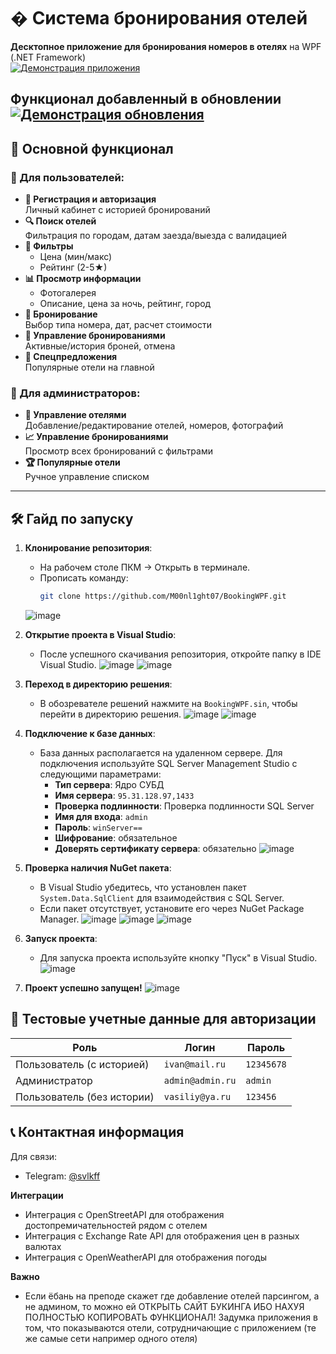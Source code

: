 # �️ Система бронирования отелей

**Десктопное приложение для бронирования номеров в отелях** на WPF (.NET Framework)  
[![Демонстрация приложения](https://img.youtube.com/vi/S_lwXfzxfXc/0.jpg)](https://youtu.be/S_lwXfzxfXc)

**Функционал добавленный в обновлении**
[![Демонстрация обновления](https://img.youtube.com/vi/VeZ8I2c3MCc/0.jpg)](https://youtu.be/VeZ8I2c3MCc)
---

## 🚀 Основной функционал

### 👤 Для пользователей:
- **🔐 Регистрация и авторизация**  
  Личный кабинет с историей бронирований
- **🔍 Поиск отелей**  
  Фильтрация по городам, датам заезда/выезда с валидацией
- **🎯 Фильтры**  
  - Цена (мин/макс)
  - Рейтинг (2-5★)
- **📊 Просмотр информации**  
  - Фотогалерея
  - Описание, цена за ночь, рейтинг, город
- **📅 Бронирование**  
  Выбор типа номера, дат, расчет стоимости
- **📌 Управление бронированиями**  
  Активные/история броней, отмена
- **🎁 Спецпредложения**  
  Популярные отели на главной

### 👑 Для администраторов:
- **🏨 Управление отелями**  
  Добавление/редактирование отелей, номеров, фотографий
- **📈 Управление бронированиями**  
  Просмотр всех бронирований с фильтрами
- **🏆 Популярные отели**  
  Ручное управление списком

---

## 🛠️ Гайд по запуску

1. **Клонирование репозитория**:
   - На рабочем столе ПКМ → Открыть в терминале.
   - Прописать команду:
     ```bash
     git clone https://github.com/M00nl1ght07/BookingWPF.git
     ```
   ![image](https://github.com/user-attachments/assets/0794e966-4e06-43b2-8111-d6e0e44a68bd)

2. **Открытие проекта в Visual Studio**:
   - После успешного скачивания репозитория, откройте папку в IDE Visual Studio.
   ![image](https://github.com/user-attachments/assets/edad64b2-14bc-49df-aa98-11ccefbcb94e)
   ![image](https://github.com/user-attachments/assets/4bebab10-d2c1-460e-b8eb-f1ea52a21d1c)

3. **Переход в директорию решения**:
   - В обозревателе решений нажмите на `BookingWPF.sin`, чтобы перейти в директорию решения.
   ![image](https://github.com/user-attachments/assets/c02dc7cb-e841-4fe1-a023-840692b9d59e)
   ![image](https://github.com/user-attachments/assets/2447ef65-2bcb-4a68-a970-a0ab295f312e)

4. **Подключение к базе данных**:
   - База данных располагается на удаленном сервере. Для подключения используйте SQL Server Management Studio с следующими параметрами:
     - **Тип сервера**: Ядро СУБД
     - **Имя сервера**: `95.31.128.97,1433`
     - **Проверка подлинности**: Проверка подлинности SQL Server
     - **Имя для входа**: `admin`
     - **Пароль**: `winServer==`
     - **Шифрование**: обязательное
     - **Доверять сертификату сервера**: обязательно
   ![image](https://github.com/user-attachments/assets/c657ee6b-e987-4bed-b038-cb10bf92c5a8)

5. **Проверка наличия NuGet пакета**:
   - В Visual Studio убедитесь, что установлен пакет `System.Data.SqlClient` для взаимодействия с SQL Server.
   - Если пакет отсутствует, установите его через NuGet Package Manager.
   ![image](https://github.com/user-attachments/assets/67fda4c4-e7b6-418a-9f2d-3556c3161eef)
   ![image](https://github.com/user-attachments/assets/8cb60b79-4342-4c2d-b8c0-44aac732f65d)
   ![image](https://github.com/user-attachments/assets/0cd6cbd7-4624-4b3e-be56-cf088f3228b2)

6. **Запуск проекта**:
   - Для запуска проекта используйте кнопку "Пуск" в Visual Studio.
   ![image](https://github.com/user-attachments/assets/bef878fd-0392-449e-998a-4de874996279)

7. **Проект успешно запущен!**
   ![image](https://github.com/user-attachments/assets/999e13be-839b-492c-bdfe-309620d902bb)
   
## 🔑 Тестовые учетные данные для авторизации

| Роль                       | Логин           | Пароль    |
|----------------------------|-----------------|-----------|
| Пользователь (с историей)  | `ivan@mail.ru`  | `12345678`|
| Администратор              | `admin@admin.ru`| `admin`   |
| Пользователь (без истории) | `vasiliy@ya.ru` | `123456`  |

## 📞 Контактная информация
Для связи:  
- Telegram: [@svlkff](https://t.me/svlkff)

**Интеграции**
- Интеграция с OpenStreetAPI для отображения достопремичательностей рядом с отелем
- Интеграция с Exchange Rate API для отображения цен в разных валютах
- Интеграция с OpenWeatherAPI для отображения погоды

**Важно**
- Если ёбань на преподе скажет где добавление отелей парсингом, а не админом, то можно ей ОТКРЫТЬ САЙТ БУКИНГА ИБО НАХУЯ ПОЛНОСТЬЮ КОПИРОВАТЬ ФУНКЦИОНАЛ! Задумка приложения в том, что показываются отели, сотрудничающие с приложением (те же самые сети например одного отеля)
